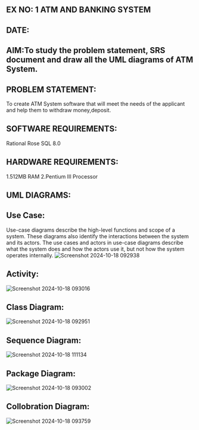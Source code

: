 ## EX NO: 1 ATM AND BANKING SYSTEM
## DATE:
## AIM:To study the problem statement, SRS document and draw all the UML diagrams of ATM System.
## PROBLEM STATEMENT:
To create ATM System software that will meet the needs of the applicant and help them to withdraw money,deposit.
## SOFTWARE REQUIREMENTS:
Rational Rose
SQL 8.0
## HARDWARE REQUIREMENTS:
1.512MB RAM
2.Pentium III Processor
## UML DIAGRAMS:

## Use Case:
Use-case diagrams describe the high-level functions and scope of a system. These diagrams also identify the interactions between the system and its actors. The use cases and actors in use-case diagrams describe what the system does and how the actors use it, but not how the system operates internally.
![Screenshot 2024-10-18 092938](https://github.com/user-attachments/assets/806b49eb-9840-4396-9db1-76c35eb656d6)
## Activity:
![Screenshot 2024-10-18 093016](https://github.com/user-attachments/assets/b6eebf56-90f9-497f-9d34-6e1a34c196bc)
## Class Diagram:
![Screenshot 2024-10-18 092951](https://github.com/user-attachments/assets/16c87f27-525e-48f9-84dd-ad597cb8a454)
## Sequence Diagram:
![Screenshot 2024-10-18 111134](https://github.com/user-attachments/assets/eccc971b-7208-47cf-9ae6-295e08b811a3)
## Package Diagram:
![Screenshot 2024-10-18 093002](https://github.com/user-attachments/assets/ba0b3e97-c36c-4ba9-b1c6-284fac5e669e)
## Collobration Diagram:
![Screenshot 2024-10-18 093759](https://github.com/user-attachments/assets/de986bae-26f1-4925-9537-00d862d7f2c7)


